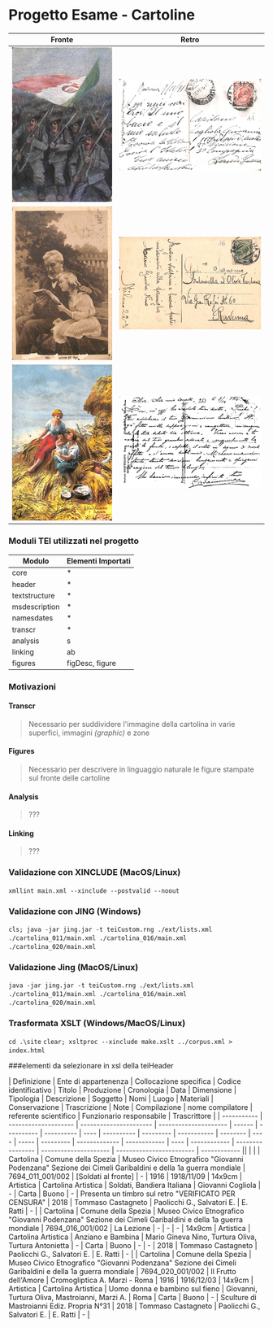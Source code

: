 # Progetto Esame - Cartoline
| Fronte                                        | Retro                                       |
| --------------------------------------------- | ------------------------------------------- |
| ![timbriFronte](cartolina7694-011/fronte.jpg) | ![timbriRetro](cartolina7694-011/retro.jpg) |
| ![facileFronte](cartolina7694-016/fronte.jpg) | ![facileRetro](cartolina7694-016/retro.jpg) |
| ![diffFronte](cartolina7694-020/fronte.jpg)   | ![diffRetro](cartolina7694-020/retro.jpg)   |

### Moduli TEI utilizzati nel progetto
| Modulo        | Elementi Importati |
| ------------- | ------------------ |
| core          | *                  |
| header        | *                  |
| textstructure | *                  |
| msdescription | *                  |
| namesdates    | *                  |
| transcr       | *                  |
| analysis      | s                  |
| linking       | ab                 |
| figures       | figDesc, figure    |

### Motivazioni
#### Transcr
> Necessario per suddividere l'immagine della cartolina in varie superfici, immagini _(graphic)_ e zone
#### Figures
> Necessario per descrivere in linguaggio naturale le figure stampate sul fronte delle cartoline
#### Analysis
> ???
#### Linking
> ???

### Validazione con XINCLUDE (MacOS/Linux)
`xmllint main.xml --xinclude --postvalid --noout`
### Validazione con JING (Windows)
`cls; java -jar jing.jar -t teiCustom.rng ./ext/lists.xml ./cartolina_011/main.xml ./cartolina_016/main.xml ./cartolina_020/main.xml`
### Validazione Jing (MacOS/Linux)
`java -jar jing.jar -t teiCustom.rng ./ext/lists.xml ./cartolina_011/main.xml ./cartolina_016/main.xml ./cartolina_020/main.xml`
### Trasformata XSLT (Windows/MacOS/Linux)
`cd .\site`
`clear; xsltproc --xinclude make.xslt ../corpus.xml > index.html`

###elementi da selezionare in xsl della teiHeader

| Definizione | Ente di appartenenza | Collocazione specifica | Codice identificativo | Titolo | Produzione | Cronologia | Data | Dimensione | Tipologia | Descrizione | Soggetto | Nomi | Luogo | Materiali | Conservazione | Trascrizione | Note | Compilazione | nome compilatore | referente scientifico | Funzionario responsabile | Trascrittore |
| ----------- | -------------------- | ---------------------- | --------------------- | ------ | ---------- | ---------- | ---- | ---------- | --------- | ----------- | -------- | ---- | ----- | --------- | ------------- | ------------ | ---- | ------------ | ---------------- | --------------------- | ------------------------ | ------------ ||  |  |
| Cartolina   | Comune della Spezia  | Museo Civico Etnografico "Giovanni Podenzana" Sezione dei Cimeli Garibaldini e della 1a guerra mondiale | 7694_011_001/002      | [Soldati al fronte]  | -                             | 1916       | 1918/11/09 | 14x9cm     | Artistica | Cartolina Artistica | Soldati, Bandiera Italiana     | Giovanni Cogliola                                    | -     | Carta     | Buono         | -            | Presenta un timbro sul retro "VERIFICATO PER CENSURA" | 2018         | Tommaso Castagneto | Paolicchi G., Salvatori E. | E. Ratti                 | -            |
| Cartolina   | Comune della Spezia  | Museo Civico Etnografico "Giovanni Podenzana" Sezione dei Cimeli Garibaldini e della 1a guerra mondiale | 7694_016_001/002      | La Lezione           | -                             | -          | -          | 14x9cm     | Artistica | Cartolina Artistica | Anziano e Bambina              | Mario Gineva Nino, Turtura Oliva, Turtura Antonietta | -     | Carta     | Buono         | -            | -                                                     | 2018         | Tommaso Castagneto | Paolicchi G., Salvatori E. | E. Ratti                 | -            |
| Cartolina   | Comune della Spezia  | Museo Civico Etnografico "Giovanni Podenzana" Sezione dei Cimeli Garibaldini e della 1a guerra mondiale | 7694_020_001/002      | Il Frutto dell'Amore | Cromogliptica A. Marzi - Roma | 1916       | 1916/12/03 | 14x9cm     | Artistica | Cartolina Artistica | Uomo donna e bambino sul fieno | Giovanni, Turtura Oliva, Mastroianni, Marzi A.       | Roma  | Carta     | Buono         | -            | Sculture di Mastroianni Ediz. Propria N°31            | 2018         | Tommaso Castagneto | Paolicchi G., Salvatori E. | E. Ratti                 | -            |